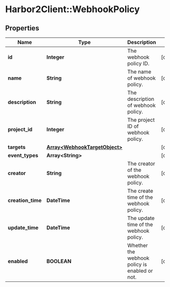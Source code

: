 # Harbor2Client::WebhookPolicy

## Properties
Name | Type | Description | Notes
------------ | ------------- | ------------- | -------------
**id** | **Integer** | The webhook policy ID. | [optional] 
**name** | **String** | The name of webhook policy. | [optional] 
**description** | **String** | The description of webhook policy. | [optional] 
**project_id** | **Integer** | The project ID of webhook policy. | [optional] 
**targets** | [**Array&lt;WebhookTargetObject&gt;**](WebhookTargetObject.md) |  | [optional] 
**event_types** | **Array&lt;String&gt;** |  | [optional] 
**creator** | **String** | The creator of the webhook policy. | [optional] 
**creation_time** | **DateTime** | The create time of the webhook policy. | [optional] 
**update_time** | **DateTime** | The update time of the webhook policy. | [optional] 
**enabled** | **BOOLEAN** | Whether the webhook policy is enabled or not. | [optional] 


